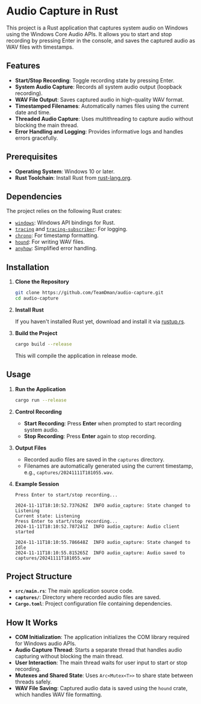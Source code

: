 # Audio Capture in Rust

This project is a Rust application that captures system audio on Windows using the Windows Core Audio APIs. It allows you to start and stop recording by pressing Enter in the console, and saves the captured audio as WAV files with timestamps.

## Features

- **Start/Stop Recording**: Toggle recording state by pressing Enter.
- **System Audio Capture**: Records all system audio output (loopback recording).
- **WAV File Output**: Saves captured audio in high-quality WAV format.
- **Timestamped Filenames**: Automatically names files using the current date and time.
- **Threaded Audio Capture**: Uses multithreading to capture audio without blocking the main thread.
- **Error Handling and Logging**: Provides informative logs and handles errors gracefully.

## Prerequisites

- **Operating System**: Windows 10 or later.
- **Rust Toolchain**: Install Rust from [rust-lang.org](https://www.rust-lang.org/tools/install).

## Dependencies

The project relies on the following Rust crates:

- [`windows`](https://crates.io/crates/windows): Windows API bindings for Rust.
- [`tracing`](https://crates.io/crates/tracing) and [`tracing-subscriber`](https://crates.io/crates/tracing-subscriber): For logging.
- [`chrono`](https://crates.io/crates/chrono): For timestamp formatting.
- [`hound`](https://crates.io/crates/hound): For writing WAV files.
- [`anyhow`](https://crates.io/crates/anyhow): Simplified error handling.

## Installation

1. **Clone the Repository**

   ```bash
   git clone https://github.com/TeamDman/audio-capture.git
   cd audio-capture
   ```

2. **Install Rust**

   If you haven't installed Rust yet, download and install it via [rustup.rs](https://rustup.rs/).

4. **Build the Project**

   ```bash
   cargo build --release
   ```

   This will compile the application in release mode.

## Usage

1. **Run the Application**

   ```bash
   cargo run --release
   ```

2. **Control Recording**

   - **Start Recording**: Press **Enter** when prompted to start recording system audio.
   - **Stop Recording**: Press **Enter** again to stop recording.

3. **Output Files**

   - Recorded audio files are saved in the `captures` directory.
   - Filenames are automatically generated using the current timestamp, e.g., `captures/20241111T181055.wav`.

4. **Example Session**

   ```plaintext
   Press Enter to start/stop recording...

   2024-11-11T18:10:52.737626Z  INFO audio_capture: State changed to Listening
   Current state: Listening
   Press Enter to start/stop recording...
   2024-11-11T18:10:52.787241Z  INFO audio_capture: Audio client started

   2024-11-11T18:10:55.786648Z  INFO audio_capture: State changed to Idle
   2024-11-11T18:10:55.815265Z  INFO audio_capture: Audio saved to captures/20241111T181055.wav
   ```

## Project Structure

- **`src/main.rs`**: The main application source code.
- **`captures/`**: Directory where recorded audio files are saved.
- **`Cargo.toml`**: Project configuration file containing dependencies.

## How It Works

- **COM Initialization**: The application initializes the COM library required for Windows audio APIs.
- **Audio Capture Thread**: Starts a separate thread that handles audio capturing without blocking the main thread.
- **User Interaction**: The main thread waits for user input to start or stop recording.
- **Mutexes and Shared State**: Uses `Arc<Mutex<T>>` to share state between threads safely.
- **WAV File Saving**: Captured audio data is saved using the `hound` crate, which handles WAV file formatting.

